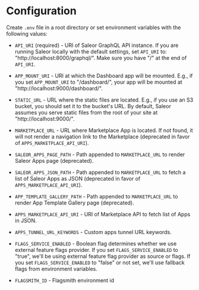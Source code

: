 # Configuration

Create `.env` file in a root directory or set environment variables with the following values:

- `API_URI` (required) - URI of Saleor GraphQL API instance.
  If you are running Saleor locally with the default settings, set `API_URI` to: "http://localhost:8000/graphql/".
  Make sure you have "/" at the end of `API_URI`.

- `APP_MOUNT_URI` - URI at which the Dashboard app will be mounted.
  E.g., if you set `APP_MOUNT_URI` to "/dashboard/", your app will be mounted at "http://localhost:9000/dashboard/".

- `STATIC_URL` - URL where the static files are located.
  E.g., if you use an S3 bucket, you should set it to the bucket's URL. By default, Saleor assumes you serve static files from the root of your site at "http://localhost:9000/".

- `MARKETPLACE_URL` - URL where Marketplace App is located. If not found, it will not render a navigation link to the Marketplace (deprecated in favor of `APPS_MARKETPLACE_API_URI`).

- `SALEOR_APPS_PAGE_PATH` - Path appended to `MARKETPLACE_URL` to render Saleor Apps page (deprecated).

- `SALEOR_APPS_JSON_PATH` - Path appended to `MARKETPLACE_URL` to fetch a list of Saleor Apps as JSON (deprecated in favor of `APPS_MARKETPLACE_API_URI`).

- `APP_TEMPLATE_GALLERY_PATH` - Path appended to `MARKETPLACE_URL` to render App Template Gallery page (deprecated).

- `APPS_MARKETPLACE_API_URI` - URI of Marketplace API to fetch list of Apps in JSON.

- `APPS_TUNNEL_URL_KEYWORDS` - Custom apps tunnel URL keywords.

- `FLAGS_SERVICE_ENABLED` - Boolean flag determines whether we use external feature flags provider.
  If you set `FLAGS_SERVICE_ENABLED` to "true", we'll be using external feature flag provider as source or flags.
  If you set `FLAGS_SERVICE_ENABLED` to "false" or not set, we'll use fallback flags from environment variables.

- `FLAGSMITH_ID` - Flagsmith environment id
